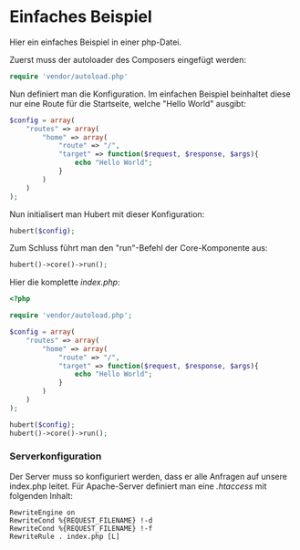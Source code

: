 # Einfaches Beispiel

Hier ein einfaches Beispiel in einer php-Datei.


Zuerst muss der autoloader des Composers eingefügt werden:
```php
require 'vendor/autoload.php'
```

Nun definiert man die Konfiguration.
Im einfachen Beispiel beinhaltet diese nur eine Route für die Startseite, welche "Hello World" ausgibt:
```php
$config = array(
    "routes" => array(
        "home" => array(
            "route" => "/", 
            "target" => function($request, $response, $args){
                echo "Hello World";
            }
        )
    )
);
```

Nun initialisert man Hubert mit dieser Konfiguration:
```php
hubert($config);
```

Zum Schluss führt man den "run"-Befehl der Core-Komponente aus:
```php
hubert()->core()->run();
```


Hier die komplette _index.php_:
```php
<?php

require 'vendor/autoload.php';

$config = array(
    "routes" => array(
        "home" => array(
            "route" => "/", 
            "target" => function($request, $response, $args){
                echo "Hello World";
            }
        )
    )
);

hubert($config);
hubert()->core()->run();
```

### Serverkonfiguration

Der Server muss so konfiguriert werden, dass er alle Anfragen auf unsere index.php leitet.
Für Apache-Server definiert man eine _.htaccess_ mit folgenden Inhalt:
```rouge
RewriteEngine on
RewriteCond %{REQUEST_FILENAME} !-d
RewriteCond %{REQUEST_FILENAME} !-f
RewriteRule . index.php [L]
```